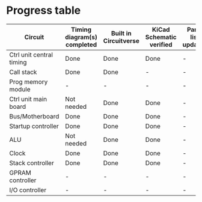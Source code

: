 # Progress table

| Circuit | Timing diagram(s) completed | Built in Circuitverse | KiCad Schematic verified | Parts list updated | KiCad PCB | PCB built/aquired | Assembled | Tested |
| - | - | - | - | - | - | - | - | - |
| Ctrl unit central timing | Done | Done | Done | - | - | - | - | - |
| Call stack | Done | Done | - | - | - | - | -| - |
| Prog memory module | - | - | - | - | - | - | - | - |
| Ctrl unit main board | Not needed | Done | Done | - | - | - | - | - |
| Bus/Motherboard | Done | Done | Done | - | Done | - | - | - |
| Startup controller | Done | Done | Done | - | Done | - | - | - |
| ALU | Not needed | Done | Done | - | - | - | - | - |
| Clock | Done | Done | Done | - | Done | Working on it | - | - |
| Stack controller | Done | Done | Done | - | Done | - | - | - |
| GPRAM controller | - | - | - | - | - | - | - | - |
| I/O controller | - | - | - | - | - | - | - | - |